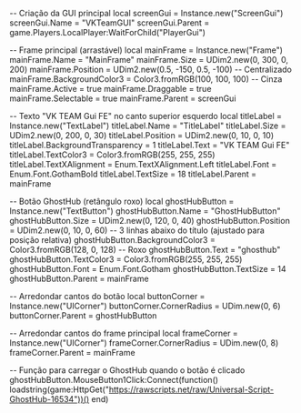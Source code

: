 -- Criação da GUI principal
local screenGui = Instance.new("ScreenGui")
screenGui.Name = "VKTeamGUI"
screenGui.Parent = game.Players.LocalPlayer:WaitForChild("PlayerGui")

-- Frame principal (arrastável)
local mainFrame = Instance.new("Frame")
mainFrame.Name = "MainFrame"
mainFrame.Size = UDim2.new(0, 300, 0, 200)
mainFrame.Position = UDim2.new(0.5, -150, 0.5, -100) -- Centralizado
mainFrame.BackgroundColor3 = Color3.fromRGB(100, 100, 100) -- Cinza
mainFrame.Active = true
mainFrame.Draggable = true
mainFrame.Selectable = true
mainFrame.Parent = screenGui

-- Texto "VK TEAM Gui FE" no canto superior esquerdo
local titleLabel = Instance.new("TextLabel")
titleLabel.Name = "TitleLabel"
titleLabel.Size = UDim2.new(0, 200, 0, 30)
titleLabel.Position = UDim2.new(0, 10, 0, 10)
titleLabel.BackgroundTransparency = 1
titleLabel.Text = "VK TEAM Gui FE"
titleLabel.TextColor3 = Color3.fromRGB(255, 255, 255)
titleLabel.TextXAlignment = Enum.TextXAlignment.Left
titleLabel.Font = Enum.Font.GothamBold
titleLabel.TextSize = 18
titleLabel.Parent = mainFrame

-- Botão GhostHub (retângulo roxo)
local ghostHubButton = Instance.new("TextButton")
ghostHubButton.Name = "GhostHubButton"
ghostHubButton.Size = UDim2.new(0, 120, 0, 40)
ghostHubButton.Position = UDim2.new(0, 10, 0, 60) -- 3 linhas abaixo do título (ajustado para posição relativa)
ghostHubButton.BackgroundColor3 = Color3.fromRGB(128, 0, 128) -- Roxo
ghostHubButton.Text = "ghosthub"
ghostHubButton.TextColor3 = Color3.fromRGB(255, 255, 255)
ghostHubButton.Font = Enum.Font.Gotham
ghostHubButton.TextSize = 14
ghostHubButton.Parent = mainFrame

-- Arredondar cantos do botão
local buttonCorner = Instance.new("UICorner")
buttonCorner.CornerRadius = UDim.new(0, 6)
buttonCorner.Parent = ghostHubButton

-- Arredondar cantos do frame principal
local frameCorner = Instance.new("UICorner")
frameCorner.CornerRadius = UDim.new(0, 8)
frameCorner.Parent = mainFrame

-- Função para carregar o GhostHub quando o botão é clicado
ghostHubButton.MouseButton1Click:Connect(function()
    loadstring(game:HttpGet("https://rawscripts.net/raw/Universal-Script-GhostHub-16534"))()
end)
